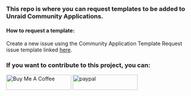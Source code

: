 
<h3>This repo is where you can request templates to be added to Unraid Community Applications.</h3>

<h4>How to request a template:</h4>

<p>Create a new issue using the Community Application Template Request issue template linked <a href="https://github.com/bravohotel91/unraid-templates/issues/new?assignees=&labels=Template+Request&projects=&template=template-request.md&title=Community+Application+Template+Request+-+%3Capplication+name%3E">here</a>.</p>


<h3>If you want to contribute to this project, you can:</h3>

<div>
    <a href="https://www.buymeacoffee.com/bravohotel" target="_blank"><img src="https://cdn.buymeacoffee.com/buttons/default-orange.png" alt="Buy Me A Coffee" height="41" width="174"></a>
    <a href="https://www.paypal.me/bhous1">
      <img src="https://raw.githubusercontent.com/andreostrovsky/donate-with-paypal/925c5a9e/PNG/blue.png" alt="paypal" height="41" width="174">
    </a>
</div>

   
